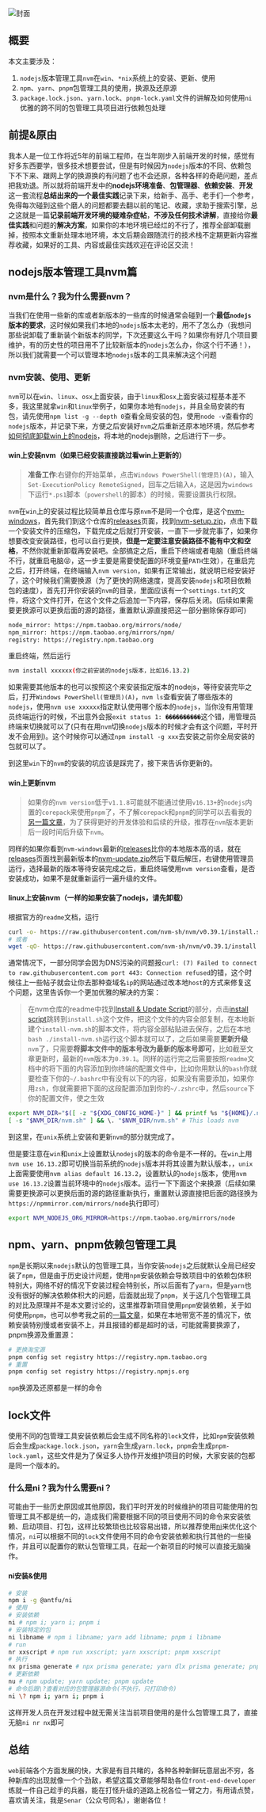 ![封面](https://p6-juejin.byteimg.com/tos-cn-i-k3u1fbpfcp/2ba4abbd05a64592af03a71de323436b~tplv-k3u1fbpfcp-zoom-crop-mark:1304:1304:1304:734.awebp?)
## 概要
本文主要涉及：
1. `nodejs`版本管理工具`nvm`在`win`、`*nix`系统上的安装、更新、使用
2. `npm`、`yarn`、`pnpm`包管理工具的使用，换源及还原源
3. `package.lock.json`、`yarn.lock`、`pnpm-lock.yaml`文件的讲解及如何使用`ni`优雅的跨不同的包管理工具项目进行依赖包处理

## 前提&原由
我本人是一位工作将近5年的前端工程师，在当年刚步入前端开发的时候，感觉有好多东西要学，很多技术想要尝试，但是有时候因为`nodejs`版本的不同、依赖包下不下来、跟网上学的换源换的有问题了也不会还原，各种各样的奇葩问题，差点把我劝退。所以就将前端开发中的**nodejs环境准备**、**包管理器**、**依赖安装**、**开发**这一套流程**总结出来的一个最佳实践**记录下来，给新手、高手、老手们一个参考，免得每次碰到这些个磨人的问题都要去翻以前的笔记、收藏，求助于搜索引擎，总之这就是一篇**记录前端开发环境的疑难杂症帖**，**不涉及任何技术讲解**，直接给你**最佳实践**和问题的**解决方案**，如果你的本地环境已经烂的不行了，推荐全部卸载删掉，按照本文重新处理本地环境，本文后期会跟随流行的技术栈不定期更新内容推荐收藏，如果好的工具、内容或最佳实践欢迎在评论区交流！

## nodejs版本管理工具nvm篇

### nvm是什么？我为什么需要nvm？
当我们在使用一些新的库或者新版本的一些库的时候通常会碰到一个**最低`nodejs`版本的要求**，这时候如果我们本地的`nodejs`版本太老的，用不了怎么办（我想问那些说卸载了重新装个新版本的同学，下次还要这么干吗？如果你有好几个项目要维护，有的历史性的项目用不了比较新版本的`nodejs`怎么办，你这个行不通！），所以我们就需要一个可以管理本地`nodejs`版本的工具来解决这个问题

### nvm安装、使用、更新
`nvm`可以在`win`、`linux`、`osx`上面安装，由于`linux`和`osx`上面安装过程基本差不多，我这里就拿`win`和`linux`举例子，如果你本地有`nodejs`，并且全局安装的有包，请先使用`npm list -g --depth 0`查看全局安装的包，使用`node -v`查看你的`nodejs`版本，并记录下来，方便之后安装好`nvm`之后重新还原本地环境，然后参考[如何彻底卸载win上的nodejs](https://stackoverflow.com/questions/20711240/how-to-completely-remove-node-js-from-windows)，将本地的nodejs删除，之后进行下一步。

#### win上安装nvm（如果已经安装直接跳过看win上更新的）
> **准备工作**:右键你的开始菜单，点击`Windows PowerShell(管理员)(A)`，输入`Set-ExecutionPolicy RemoteSigned`，回车之后输入`A`，这是因为`windows`下运行`*.ps1`脚本（`powershell`的脚本）的时候，需要设置执行权限。

`nvm`在`win`上的安装过程比较简单且仓库与原`nvm`不是同一个仓库，是这个[nvm-windows](https://github.com/coreybutler/nvm-windows)，首先我们到这个仓库的[releases](https://github.com/coreybutler/nvm-windows/releases)页面，找到[nvm-setup.zip](https://github.com/coreybutler/nvm-windows/releases/download/1.1.9/nvm-setup.zip)，点击下载一个安装文件的压缩包，下载完成之后就打开安装，一直下一步就完事了，如果你想要改变安装路径，也可以自行更换，**但是一定要注意安装路径不能有中文和空格**，不然你就重新卸载再安装吧。全部搞定之后，重启下终端或者电脑（重启终端不行，就重启电脑😝，这一步主要是需要使配置的环境变量`PATH`生效），在重启完之后，打开终端，在终端输入`nvm version`，如果有正常输出，就说明已经安装好了，这个时候我们需要换源（为了更快的网络速度，提高安装`nodejs`和项目依赖包的速度），首先打开你安装的`nvm`的目录，里面应该有一个`settings.txt`的文件，将这个文件打开，在这个文件之后追加一下内容，保存后关闭。(后续如果需要更换源可以更换后面的源的路径，重置默认源直接把这一部分删除保存即可)
```bash
node_mirror: https://npm.taobao.org/mirrors/node/
npm_mirror: https://npm.taobao.org/mirrors/npm/
registry: https://registry.npm.taobao.org
```
重启终端，然后运行
```bash
nvm install xxxxxx(你之前安装的nodejs版本，比如16.13.2)
```
如果需要其他版本的也可以按照这个来安装指定版本的nodejs，等待安装完毕之后，打开`Windows PowerShell(管理员)(A)`，`nvm ls`查看安装了哪些版本的`nodejs`，使用`nvm use xxxxxx`指定默认使用哪个版本的`nodejs`，当你没有用管理员终端运行的时候，不出意外会报`exit status 1: ����������`这个错，用管理员终端来切换就可以了(只有在用`nvm`切换`nodejs`版本的时候才会有这个问题，平时开发不会用到)。这个时候你可以通过`npm install -g xxx`去安装之前你全局安装的包就可以了。

到这里`win`下的`nvm`的安装的坑应该是踩完了，接下来告诉你更新的。

#### win上更新nvm
> 如果你的`nvm version`低于`v1.1.8`可能就不能通过使用`v16.13+`的`nodejs`内置的`corepack`来使用`pnpm`了，不了解`corepack`和`pnpm`的同学可以去看我的[另一篇文章](https://juejin.cn/post/7037690687063588877)，为了获得更好的开发体验和后续的升级，推荐在`nvm`版本更新后一段时间后升级下`nvm`。

同样的如果你看到`nvm-windows`最新的[releases](https://github.com/coreybutler/nvm-windows/releases)比你的本地版本高的话，就在[releases](https://github.com/coreybutler/nvm-windows/releases)页面找到最新版本的[nvm-update.zip](https://github.com/coreybutler/nvm-windows/releases/download/1.1.9/nvm-update.zip)然后下载后解压，右键使用管理员运行，选择最新的版本等待安装完成之后，重启终端使用`nvm version`查看，是否安装成功，如果不是就重新运行一遍升级的文件。

#### linux上安装nvm（一样的如果安装了nodejs，请先卸载）
根据官方的`readme`文档，运行
```bash
curl -o- https://raw.githubusercontent.com/nvm-sh/nvm/v0.39.1/install.sh | bash
# 或者
wget -qO- https://raw.githubusercontent.com/nvm-sh/nvm/v0.39.1/install.sh | bash
```
通常情况下，一部分同学会因为DNS污染的问题报`curl: (7) Failed to connect to raw.githubusercontent.com port 443: Connection refused`的错，这个时候往上一些帖子就会让你去那种查域名`ip`的网站通过改本地`host`的方式来修复这个问题，这里告诉你一个更加优雅的解决的方案：
> 在nvm仓库的readme中找到[Install & Update Script](https://github.com/nvm-sh/nvm#install--update-script)的部分，点击[install script](https://github.com/nvm-sh/nvm/blob/v0.39.1/install.sh)跳转到`install.sh`这个文件，把这个文件的内容全部复制，在本地新建个`install-nvm.sh`的脚本文件，将内容全部粘贴进去保存，之后在本地`bash ./install-nvm.sh`运行这个脚本就可以了，之后如果需要**更新升级**`nvm`了，只需要**将脚本文件中的版本号改为最新的版本号即可**，比如截至文章更新时，最新的`nvm`版本为`0.39.1`。同样的运行完之后需要按照`readme`文档中的将下面的内容添加到你终端的配置文件中，比如你用默认的`bash`你就要检查下你的`~/.bashrc`中有没有以下的内容，如果没有需要添加，如果你用`zsh`，你就需要把下面的这段配置添加到你的`~/.zshrc`中，然后`source`下你的配置文件，使之生效

```bash
export NVM_DIR="$([ -z "${XDG_CONFIG_HOME-}" ] && printf %s "${HOME}/.nvm" || printf %s "${XDG_CONFIG_HOME}/nvm")"
[ -s "$NVM_DIR/nvm.sh" ] && \. "$NVM_DIR/nvm.sh" # This loads nvm
```

到这里，在`unix`系统上安装和更新`nvm`的部分就完成了。

但是要注意在`win`和`unix`上设置默认`nodejs`的版本的命令是不一样的。在`win`上用`nvm use 16.13.2`即可切换当前系统的`nodejs`版本并将其设置为默认版本，，`unix`上面需要使用`nvm alias default 16.13.2`，设置默认的`nodejs`版本，使用`nvm use 16.13.2`设置当前环境中的`nodejs`版本。运行一下下面这个来换源（后续如果需要更换源可以更换后面的源的路径重新执行，重置默认源直接把后面的路径换为`https://npmmirror.com/mirrors/node`执行即可）
```bash
export NVM_NODEJS_ORG_MIRROR=https://npm.taobao.org/mirrors/node
```

## npm、yarn、pnpm依赖包管理工具
`npm`是长期以来`nodejs`默认的包管理工具，当你安装`nodejs`之后就默认全局已经安装了`npm`，但是由于历史设计问题，使用`npm`安装依赖会导致项目中的依赖包体积特别大，网络不好的情况下安装过程会特别长，所以后面有了`yarn`，但是`yarn`也没有很好的解决依赖体积大的问题，后面就出现了`pnpm`，关于这几个包管理工具的对比及原理并不是本文要讨论的，这里推荐新项目使用`pnpm`安装依赖，关于如何使用`pnpm`，也可以参考我之前的[一篇文章](https://juejin.cn/post/7037690687063588877)，如果在本地带宽不差的情况下，依赖安装特别慢或者安装不上，并且报错的都是超时的话，可能就需要换源了，pnpm换源及重置源：
```bash
# 更换淘宝源
pnpm config set registry https://registry.npm.taobao.org
# 重置
pnpm config set registry https://registry.npmjs.org
```
`npm`换源及还原都是一样的命令

## lock文件
使用不同的包管理工具安装依赖后会生成不同名称的`lock`文件，比如`npm`安装依赖后会生成`package.lock.json`，`yarn`会生成`yarn.lock`，`pnpm`会生成`pnpm-lock.yaml`，这些文件是为了保证多人协作开发维护项目的时候，大家安装的包都是同一个版本的。

### 什么是ni？我为什么需要ni？
可能由于一些历史原因或其他原因，我们平时开发的时候维护的项目可能使用的包管理工具不都是统一的，造成我们需要根据不同的项目使用不同的命令来安装依赖、启动项目、打包，这样比较繁琐也比较容易出错，所以推荐使用[ni](https://github.com/antfu/ni)来优化这个情况，`ni`可以根据不同的`lock`文件使用不同的命令安装依赖和执行其他的一些操作，并且可以配置你的默认包管理工具，在起一个新项目的时候可以直接无脑操作。
#### ni安装&使用
```bash
# 安装
npm i -g @antfu/ni
# 使用
# 安装依赖
ni # npm i; yarn i; pnpm i
# 安装特定的包
ni libname # npm i libname; yarn add libname; pnpm i libname
# run
nr xxscript # npm run xxscript; yarn xxscript; pnpm xxscript
# 执行
nx prisma generate # npx prisma generate; yarn dlx prisma generate; pnpm dlx prisma generate
# 更新依赖
nu # npm update; yarn update; pnpm update
# 命令后跟\?查看对应的包管理器源命令(不执行，只打印命令)
ni \? npm i; yarn i; pnpm i
```
这样开发人员在开发过程中就无需关注当前项目使用的是什么包管理工具了，直接无脑`ni nr nx`即可

## 总结
`web`前端各个方面发展的快，大家是有目共睹的，各种各种新鲜玩意层出不穷，各种新库的出现就像一个个劲敌，希望这篇文章能够帮助各位`front-end-developer`练就一件自己趁手的兵器，能在打怪升级的道路上祝各位一臂之力，有用请点赞，喜欢请关注，我是`Senar`（公众号同名），谢谢各位！
